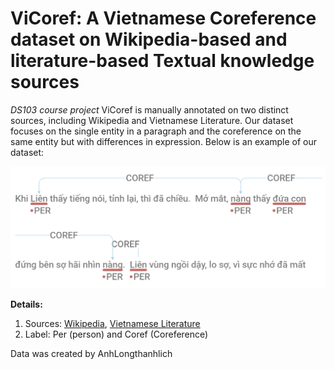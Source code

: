 # ViCoref: A Vietnamese Coreference dataset on Wikipedia-based and literature-based Textual knowledge sources

*DS103 course project*
ViCoref is manually annotated on two distinct sources, including Wikipedia and Vietnamese Literature. Our dataset focuses on the single entity in a paragraph and the coreference on the same entity but with differences in expression. Below is an example of our dataset:

![alt text](https://github.com/HighWill0/ViCoref/blob/main/image/example.png)

**Details:**
  1. Sources: [Wikipedia](https://vi.wikipedia.org/), [Vietnamese Literature](sachhayonline.com)
  2. Label: Per (person) and Coref (Coreference)
 
Data was created by AnhLongthanhlich

